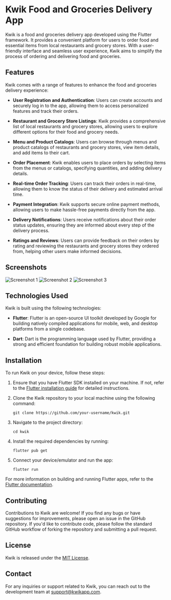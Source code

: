 # Kwik Food and Groceries Delivery App

Kwik is a food and groceries delivery app developed using the Flutter framework. It provides a convenient platform for users to order food and essential items from local restaurants and grocery stores. With a user-friendly interface and seamless user experience, Kwik aims to simplify the process of ordering and delivering food and groceries.

## Features

Kwik comes with a range of features to enhance the food and groceries delivery experience:

- **User Registration and Authentication**: Users can create accounts and securely log in to the app, allowing them to access personalized features and track their orders.

- **Restaurant and Grocery Store Listings**: Kwik provides a comprehensive list of local restaurants and grocery stores, allowing users to explore different options for their food and grocery needs.

- **Menu and Product Catalogs**: Users can browse through menus and product catalogs of restaurants and grocery stores, view item details, and add items to their cart.

- **Order Placement**: Kwik enables users to place orders by selecting items from the menus or catalogs, specifying quantities, and adding delivery details.

- **Real-time Order Tracking**: Users can track their orders in real-time, allowing them to know the status of their delivery and estimated arrival time.

- **Payment Integration**: Kwik supports secure online payment methods, allowing users to make hassle-free payments directly from the app.

- **Delivery Notifications**: Users receive notifications about their order status updates, ensuring they are informed about every step of the delivery process.

- **Ratings and Reviews**: Users can provide feedback on their orders by rating and reviewing the restaurants and grocery stores they ordered from, helping other users make informed decisions.

## Screenshots

![Screenshot 1](screenshots/screenshot1.png)
![Screenshot 2](screenshots/screenshot2.png)
![Screenshot 3](screenshots/screenshot3.png)

## Technologies Used

Kwik is built using the following technologies:

- **Flutter**: Flutter is an open-source UI toolkit developed by Google for building natively compiled applications for mobile, web, and desktop platforms from a single codebase.

- **Dart**: Dart is the programming language used by Flutter, providing a strong and efficient foundation for building robust mobile applications.

## Installation

To run Kwik on your device, follow these steps:

1. Ensure that you have Flutter SDK installed on your machine. If not, refer to the [Flutter installation guide](https://flutter.dev/docs/get-started/install) for detailed instructions.

2. Clone the Kwik repository to your local machine using the following command:
   ```
   git clone https://github.com/your-username/kwik.git
   ```

3. Navigate to the project directory:
   ```
   cd kwik
   ```

4. Install the required dependencies by running:
   ```
   flutter pub get
   ```

5. Connect your device/emulator and run the app:
   ```
   flutter run
   ```

For more information on building and running Flutter apps, refer to the [Flutter documentation](https://flutter.dev/docs).

## Contributing

Contributions to Kwik are welcome! If you find any bugs or have suggestions for improvements, please open an issue in the GitHub repository. If you'd like to contribute code, please follow the standard GitHub workflow of forking the repository and submitting a pull request.

## License

Kwik is released under the [MIT License](LICENSE).

## Contact

For any inquiries or support related to Kwik, you can reach out to the development team at [support@kwikapp.com](mailto:support@kwikapp.com).
